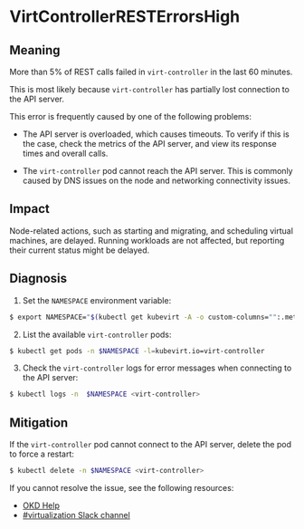 # VirtControllerRESTErrorsHigh
<!-- Edited by Jiří Herrmann, 8 Nov 2022 -->

## Meaning

More than 5% of REST calls failed in `virt-controller` in the last 60 minutes. 

This is most likely because `virt-controller` has partially lost connection to the API server.

This error is frequently caused by one of the following problems:

- The API server is overloaded, which causes timeouts. To verify if this is the case, check the metrics of the API server, and view its response times and overall calls.

- The `virt-controller` pod cannot reach the API server. This is commonly caused by DNS issues on the node and networking connectivity issues.

## Impact

Node-related actions, such as starting and migrating, and scheduling virtual machines, are delayed. Running workloads are not affected, but reporting their current status might be delayed.

## Diagnosis

1. Set the `NAMESPACE` environment variable:
```bash
$ export NAMESPACE="$(kubectl get kubevirt -A -o custom-columns="":.metadata.namespace)"
```

2. List the available `virt-controller` pods:
```bash
$ kubectl get pods -n $NAMESPACE -l=kubevirt.io=virt-controller
```

3. Check the `virt-controller` logs for error messages when connecting to the API server:
```bash
$ kubectl logs -n  $NAMESPACE <virt-controller>
```

## Mitigation

If the `virt-controller` pod cannot connect to the API server, delete the pod to force a restart:
```bash
$ kubectl delete -n $NAMESPACE <virt-controller>
```

<!--DS: If you cannot resolve the issue, log in to the link:https://access.redhat.com[Customer Portal] and open a support case, attaching the artifacts gathered during the Diagnosis procedure.-->
<!--USstart-->
If you cannot resolve the issue, see the following resources:

- [OKD Help](https://www.okd.io/help/)
- [#virtualization Slack channel](https://kubernetes.slack.com/channels/virtualization)
<!--USend-->
